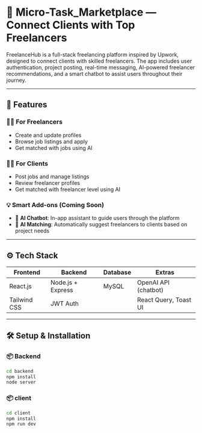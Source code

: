 # 💼 Micro-Task_Marketplace — Connect Clients with Top Freelancers

FreelanceHub is a full-stack freelancing platform inspired by Upwork, designed to connect clients with skilled freelancers. The app includes user authentication, project posting, real-time messaging, AI-powered freelancer recommendations, and a smart chatbot to assist users throughout their journey.

---

## 🚀 Features

### 👨‍💻 For Freelancers

- Create and update profiles
- Browse job listings and apply
- Get matched with jobs using AI

### 👩‍💼 For Clients

- Post jobs and manage listings
- Review freelancer profiles
- Get matched with freelancer level using AI

### 💡 Smart Add-ons (Coming Soon)

- 🤖 **AI Chatbot**: In-app assistant to guide users through the platform
- 🧠 **AI Matching**: Automatically suggest freelancers to clients based on project needs

---

## ⚙️ Tech Stack

| Frontend     | Backend           | Database | Extras                |
| ------------ | ----------------- | -------- | --------------------- |
| React.js     | Node.js + Express | MySQL    | OpenAI API (chatbot)  |
| Tailwind CSS | JWT Auth          |          | React Query, Toast UI |

---

## 🛠️ Setup & Installation

### 📦 Backend

```bash
cd backend
npm install
node server
```

### 📦 client

```bash
cd client
npm install
npm run dev
```
